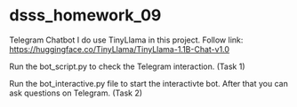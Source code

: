 # dsss_homework_09
Telegram Chatbot
I do use TinyLlama in this project. Follow link: https://huggingface.co/TinyLlama/TinyLlama-1.1B-Chat-v1.0

Run the bot_script.py to check the Telegram interaction. (Task 1)

Run the bot_interactive.py file to start the interactivte bot. After that you can ask questions on Telegram. (Task 2)